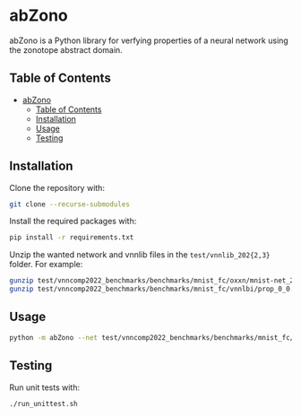 # abZono

abZono is a Python library for verfying properties of a neural network using the zonotope abstract domain.

## Table of Contents

- [abZono](#abzono)
  - [Table of Contents](#table-of-contents)
  - [Installation](#installation)
  - [Usage](#usage)
  - [Testing](#testing)

## Installation

Clone the repository with:

```bash
git clone --recurse-submodules
```

Install the required packages with:

```bash
pip install -r requirements.txt
```

Unzip the wanted network and vnnlib files in the `test/vnnlib_202{2,3}` folder.
For example:

```bash
gunzip test/vnncomp2022_benchmarks/benchmarks/mnist_fc/oxxn/mnist-net_256x2.onnx.gz
gunzip test/vnncomp2022_benchmarks/benchmarks/mnist_fc/vnnlbi/prop_0_0.03.vnnlib.gz
```

## Usage

```bash
python -m abZono --net test/vnncomp2022_benchmarks/benchmarks/mnist_fc/onnx/mnist-net_256x2.onnx --spec test/vnncomp2022_benchmarks/benchmarks/mnist_fc/vnnlib/prop_0_0.03.vnnlib
```

## Testing

Run unit tests with:

```bash
./run_unittest.sh
```
